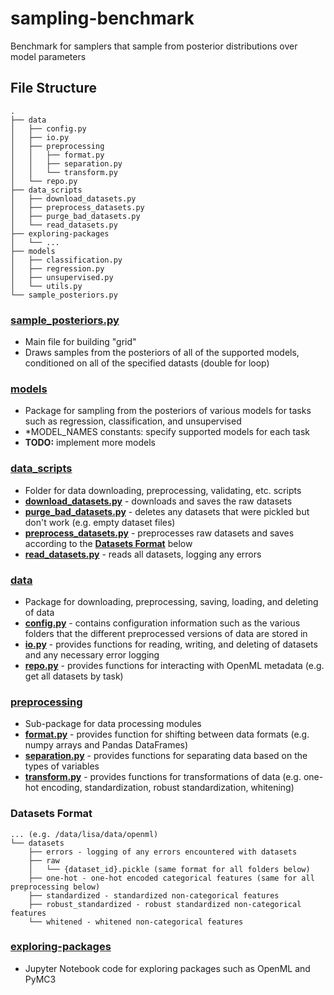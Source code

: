 # sampling-benchmark
Benchmark for samplers that sample from posterior distributions over model parameters

## File Structure
```
.
├── data
│   ├── config.py
│   ├── io.py
│   ├── preprocessing
│   │   ├── format.py
│   │   ├── separation.py
│   │   └── transform.py
│   └── repo.py
├── data_scripts
│   ├── download_datasets.py
│   ├── preprocess_datasets.py
│   ├── purge_bad_datasets.py
│   └── read_datasets.py
├── exploring-packages
│   └── ...
├── models
│   ├── classification.py
│   ├── regression.py
│   ├── unsupervised.py
│   └── utils.py
└── sample_posteriors.py     
```

### [sample_posteriors.py](https://github.com/bradyneal/sampling-benchmark/blob/master/sample_posteriors.py)
* Main file for building "grid"
* Draws samples from the posteriors of all of the supported models, conditioned on all of the specified datasts (double for loop)

### [models](https://github.com/bradyneal/sampling-benchmark/tree/master/models)
* Package for sampling from the posteriors of various models for tasks such as regression, classification, and unsupervised
* *MODEL_NAMES constants: specify supported models for each task
* **TODO:** implement more models

### [data_scripts](https://github.com/bradyneal/sampling-benchmark/tree/master/data_scripts)
* Folder for data downloading, preprocessing, validating, etc. scripts
* [**download_datasets.py**](https://github.com/bradyneal/sampling-benchmark/blob/master/data_scripts/download_datasets.py) - downloads and saves the raw datasets
* [**purge\_bad\_datasets.py**](https://github.com/bradyneal/sampling-benchmark/blob/master/data_scripts/purge_bad_datasets.py) - deletes any datasets that were pickled but don't work (e.g. empty dataset files)
* [**preprocess_datasets.py**](https://github.com/bradyneal/sampling-benchmark/blob/master/data_scripts/preprocess_datasets.py) - preprocesses raw datasets and saves according to the [**Datasets Format**](https://github.com/bradyneal/sampling-benchmark#datasets-format) below
* [**read_datasets.py**](https://github.com/bradyneal/sampling-benchmark/blob/master/data_scripts/read_datasets.py) - reads all datasets, logging any errors


### [data](https://github.com/bradyneal/sampling-benchmark/tree/master/data)
* Package for downloading, preprocessing, saving, loading, and deleting of data
* [**config.py**](https://github.com/bradyneal/sampling-benchmark/blob/master/data/config.py) - contains configuration information such as the various folders that the different preprocessed versions of data are stored in
* [**io.py**](https://github.com/bradyneal/sampling-benchmark/blob/master/data/io.py) - provides functions for reading, writing, and deleting of datasets and any necessary error logging
* [**repo.py**](https://github.com/bradyneal/sampling-benchmark/blob/master/data/repo.py) - provides functions for interacting with OpenML metadata (e.g. get all datasets by task)

### [preprocessing](https://github.com/bradyneal/sampling-benchmark/tree/master/data/preprocessing)
* Sub-package for data processing modules
* [**format.py**](https://github.com/bradyneal/sampling-benchmark/blob/master/data/preprocessing/format.py) - provides function for shifting between data formats (e.g. numpy arrays and Pandas DataFrames)
* [**separation.py**](https://github.com/bradyneal/sampling-benchmark/blob/master/data/preprocessing/separation.py) - provides functions for separating data based on the types of variables
* [**transform.py**](https://github.com/bradyneal/sampling-benchmark/blob/master/data/preprocessing/transform.py) - provides functions for transformations of data (e.g. one-hot encoding, standardization, robust standardization, whitening)

### Datasets Format
```
... (e.g. /data/lisa/data/openml)
└── datasets
    ├── errors - logging of any errors encountered with datasets
    ├── raw
    │   └── {dataset_id}.pickle (same format for all folders below)
    ├── one-hot - one-hot encoded categorical features (same for all preprocessing below)
    ├── standardized - standardized non-categorical features
    ├── robust_standardized - robust standardized non-categorical features
    └── whitened - whitened non-categorical features
```

### [exploring-packages](https://github.com/bradyneal/sampling-benchmark/tree/master/exploring-packages)
* Jupyter Notebook code for exploring packages such as OpenML and PyMC3
